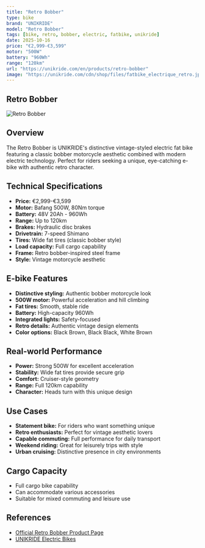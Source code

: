```yaml
---
title: "Retro Bobber"
type: bike
brand: "UNIKRIDE"
model: "Retro Bobber"
tags: [bike, retro, bobber, electric, fatbike, unikride]
date: 2025-10-16
price: "€2,999-€3,599"
motor: "500W"
battery: "960Wh"
range: "120km"
url: "https://unikride.com/en/products/retro-bobber"
image: "https://unikride.com/cdn/shop/files/fatbike_electrique_retro.jpg"
---
```


## Retro Bobber

![Retro Bobber](https://unikride.com/cdn/shop/files/fatbike_electrique_retro.jpg)

## Overview

The Retro Bobber is UNIKRIDE's distinctive vintage-styled electric fat bike featuring a classic bobber motorcycle aesthetic combined with modern electric technology. Perfect for riders seeking a unique, eye-catching e-bike with authentic retro character.

## Technical Specifications

<!-- BIKE_SPECS_TABLE_START -->
<!-- BIKE_SPECS_TABLE_END -->

- **Price:** €2,999-€3,599
- **Motor:** Bafang 500W, 80Nm torque
- **Battery:** 48V 20Ah - 960Wh
- **Range:** Up to 120km
- **Brakes:** Hydraulic disc brakes
- **Drivetrain:** 7-speed Shimano
- **Tires:** Wide fat tires (classic bobber style)
- **Load capacity:** Full cargo capability
- **Frame:** Retro bobber-inspired steel frame
- **Style:** Vintage motorcycle aesthetic

## E-bike Features

- **Distinctive styling:** Authentic bobber motorcycle look
- **500W motor:** Powerful acceleration and hill climbing
- **Fat tires:** Smooth, stable ride
- **Battery:** High-capacity 960Wh
- **Integrated lights:** Safety-focused
- **Retro details:** Authentic vintage design elements
- **Color options:** Black Brown, Black Black, White Brown

## Real-world Performance

- **Power:** Strong 500W for excellent acceleration
- **Stability:** Wide fat tires provide secure grip
- **Comfort:** Cruiser-style geometry
- **Range:** Full 120km capability
- **Character:** Heads turn with this unique design

## Use Cases

- **Statement bike:** For riders who want something unique
- **Retro enthusiasts:** Perfect for vintage aesthetic lovers
- **Capable commuting:** Full performance for daily transport
- **Weekend riding:** Great for leisurely trips with style
- **Urban cruising:** Distinctive presence in city environments

## Cargo Capacity

- Full cargo bike capability
- Can accommodate various accessories
- Suitable for mixed commuting and leisure use

## References

- [Official Retro Bobber Product Page](https://unikride.com/en/products/retro-bobber)
- [UNIKRIDE Electric Bikes](https://unikride.com/en/collections/velos-electriques)
